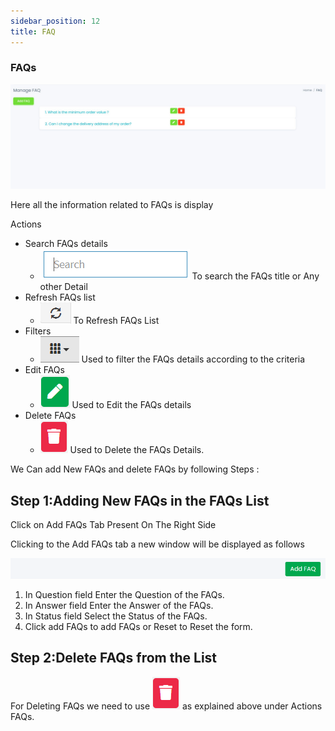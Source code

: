 ```yaml
---
sidebar_position: 12
title: FAQ
---
```


### FAQs

![FAQ List](/img/web/faq_list.jpg)

Here all the information related to FAQs is display

Actions

- Search FAQs details
  - ![Search Tab](/img/web/search_tab.jpg) To search the FAQs title or Any other Detail
- Refresh FAQs list
  - ![Refresh Tab](/img/web/refresh_tab.jpg) To Refresh FAQs List
- Filters
  - ![Filter Tab](/img/web/filter_tab.jpg) Used to filter the FAQs details according to the criteria
- Edit FAQs
  - ![Edit Tab](/img/web/edit_tab.jpg) Used to Edit the FAQs details
- Delete FAQs
  - ![Delete Tab](/img/web/delete1_tab.jpg) Used to Delete the FAQs Details.

We Can add New FAQs and delete FAQs by following Steps :

## Step 1:Adding New FAQs in the FAQs List

Click on Add FAQs Tab Present On The Right Side

Clicking to the Add FAQs tab a new window will be displayed as follows

![Add FAQ](/img/web/add_faq.jpg)

1.  In Question field Enter the Question of the FAQs.
2.  In Answer field Enter the Answer of the FAQs.
3.  In Status field Select the Status of the FAQs.
4.  Click add FAQs to add FAQs or Reset to Reset the form.

## Step 2:Delete FAQs from the List

For Deleting FAQs we need to use ![Delete Tab](/img/web/delete1_tab.jpg) as explained above under Actions FAQs.
